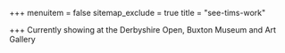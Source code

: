 +++
menuitem = false
sitemap_exclude = true
title = "see-tims-work"

+++
Currently showing at the Derbyshire Open, Buxton Museum and Art Gallery   [ ](http://tarpeygallery.com/)